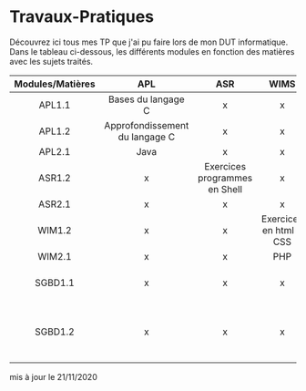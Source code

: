 # Travaux-Pratiques

Découvrez ici tous mes TP que j'ai pu faire lors de mon DUT informatique. Dans le tableau ci-dessous, les différents modules en fonction des matières avec les sujets traités.

|Modules/Matières | APL                               |    ASR                         |WIMS                       |SGBD                                        |
|:-:              |:-:                                |:-:                             |:-:                        | :-:                                        |
| APL1.1          | Bases du langage C                | x                              |x                          |  x                                         |
| APL1.2          | Approfondissement du langage C    | x                              |x                          |  x                                         |
| APL2.1          | Java                              |  x                             |x                          |   x                                        |
| ASR1.2          | x                                 |  Exercices programmes en Shell |x                          |   x                                        |
| ASR2.1          | x                                 |  x                             |x                          |   x                                        |
| WIM1.2          | x                                 |  x                             |Exercices en html & CSS    | x                                          |
| WIM2.1          | x                                 |  x                             |PHP                        |   x                                        |
| SGBD1.1         | x                                 |  x                             |x                          | Exercices programme en SQL                 |
| SGBD1.2         | x                                 |  x                             |x                          | Exercices Diagramme de classe avec StarUML |



mis à jour le 21/11/2020
